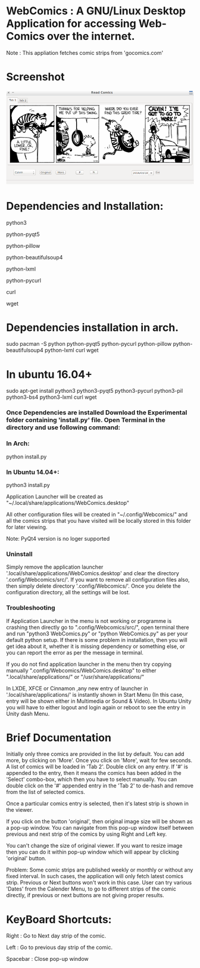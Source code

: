 ﻿# WebComics :  A GNU/Linux Desktop Application for accessing Web-Comics over the internet.

Note : This appliation fetches comic strips from 'gocomics.com'

# Screenshot
![ReadManga](/Images/sample.png)

# Dependencies and Installation:

python3

python-pyqt5

python-pillow

python-beautifulsoup4

python-lxml

python-pycurl

curl

wget


# Dependencies installation in arch.

sudo pacman -S python python-pyqt5 python-pycurl python-pillow python-beautifulsoup4 python-lxml curl wget

# In ubuntu 16.04+

sudo apt-get install python3 python3-pyqt5 python3-pycurl python3-pil python3-bs4 python3-lxml curl wget



### Once Dependencies are installed Download the Experimental folder containing 'install.py' file. Open Terminal in the directory and use following command:

### In Arch:

python install.py

### In Ubuntu 14.04+:

python3 install.py

Application Launcher will be created as "~/.local/share/applications/WebComics.desktop"

All other configuration files will be created in "~/.config/Webcomics/" and all the comics strips that you have visited will be locally stored in this folder for later viewing.

Note: PyQt4 version is no loger supported

### Uninstall

Simply remove the application launcher '.local/share/applications/WebComics.desktop' and clear the directory '.config/Webcomics/src/'. If you want to remove all configuration files also, then simply delete directory '.config/Webcomics/'. Once you delete the configuration directory, all the settings will be lost.

### Troubleshooting

If Application Launcher in the menu is not working or programme is crashing then directly go to ".config/Webcomics/src/", open terminal there and run "python3 WebComics.py" or "python WebComics.py" as per your default python setup. If there is some problem in installation, then you will get idea about it, whether it is missing dependency or something else, or you can report the error as per the message in terminal.

If you do not find application launcher in the menu then try copying manually ".config/Webcomics/WebComics.desktop" to either ".local/share/applications/" or "/usr/share/applications/"

In LXDE, XFCE or Cinnamon ,any new entry of launcher in '.local/share/applications/' is instantly shown in Start Menu (In this case, entry will be shown either in Multimedia or Sound & Video). In Ubuntu Unity you will have to either logout and login again or reboot to see the entry in Unity dash Menu.


# Brief Documentation
Initially only three comics are provided in the list by default. You can add more, by clicking on 'More'. Once you click on 'More', wait for few seconds. A list of comics will be loaded in 'Tab 2'. Double click on any entry. If '#' is appended to the entry, then it means the comics has been added in the 'Select' combo-box, which then you have to select manually. You can double click on the '#' appended entry in the 'Tab 2' to de-hash and remove from the list of selected comics. 

Once a particular comics entry is selected, then it's latest strip is shown in the viewer.

If you click on the button 'original', then original image size will be shown as a pop-up window. You can navigate from this pop-up window itself between previous and next strip of the comics by using Right and Left key.

You can't change the size of original viewer. If you want to resize image then you can do it within pop-up window which will appear by clicking 'original' button.

Problem: Some comic strips are published weekly or monthly or without any fixed interval. In such cases, the application will only fetch latest comics strip. Previous or Next buttons won't work in this case. User can try various 'Dates' from the Calender Menu, to go to different strips of the comic directly, if previous or next buttons are not giving proper results.

# KeyBoard Shortcuts:

Right : Go to Next day strip of the comic.

Left  : Go to previous day strip of the comic.

Spacebar : Close pop-up window
